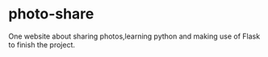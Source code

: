 # photo-share
One website about sharing photos,learning python and making use of Flask to finish the project.
